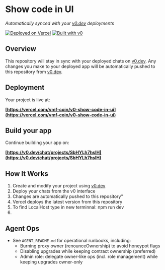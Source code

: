 # Show code in UI

*Automatically synced with your [v0.dev](https://v0.dev) deployments*

[![Deployed on Vercel](https://img.shields.io/badge/Deployed%20on-Vercel-black?style=for-the-badge&logo=vercel)](https://vercel.com/vmf-coin/v0-show-code-in-ui)
[![Built with v0](https://img.shields.io/badge/Built%20with-v0.dev-black?style=for-the-badge)](https://v0.dev/chat/projects/SbHYLh7hsIH)

## Overview

This repository will stay in sync with your deployed chats on [v0.dev](https://v0.dev).
Any changes you make to your deployed app will be automatically pushed to this repository from [v0.dev](https://v0.dev).

## Deployment

Your project is live at:

**[https://vercel.com/vmf-coin/v0-show-code-in-ui](https://vercel.com/vmf-coin/v0-show-code-in-ui)**

## Build your app

Continue building your app on:

**[https://v0.dev/chat/projects/SbHYLh7hsIH](https://v0.dev/chat/projects/SbHYLh7hsIH)**

## How It Works

1. Create and modify your project using [v0.dev](https://v0.dev)
2. Deploy your chats from the v0 interface
3. Changes are automatically pushed to this repository"
4. Vercel deploys the latest version from this repository
5. To find LocalHost type in new terminnal: npm run dev
6. 

## Agent Ops

- See `AGENT_README.md` for operational runbooks, including:
	- Burning proxy owner (renounceOwnership) to avoid honeypot flags
	- Disabling upgrades while keeping contract ownership (preferred)
	- Admin role: delegate owner-like ops (incl. role management) while keeping upgrades owner-only
